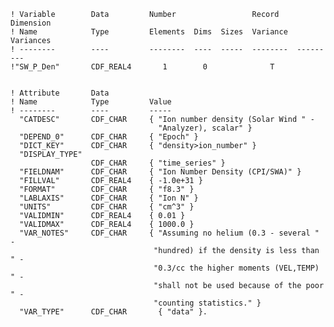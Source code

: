     ! Variable        Data         Number                 Record   Dimension
    ! Name            Type         Elements  Dims  Sizes  Variance  Variances
    ! --------        ----         --------  ----  -----  --------  ---------  
    !"SW_P_Den"       CDF_REAL4       1        0              T


    ! Attribute       Data
    ! Name            Type         Value
    ! --------        ----         -----
      "CATDESC"       CDF_CHAR     { "Ion number density (Solar Wind " -
                                     "Analyzer), scalar" }
      "DEPEND_0"      CDF_CHAR     { "Epoch" }
      "DICT_KEY"      CDF_CHAR     { "density>ion_number" }
      "DISPLAY_TYPE"
                      CDF_CHAR     { "time_series" }
      "FIELDNAM"      CDF_CHAR     { "Ion Number Density (CPI/SWA)" }
      "FILLVAL"       CDF_REAL4    { -1.0e+31 }
      "FORMAT"        CDF_CHAR     { "f8.3" }
      "LABLAXIS"      CDF_CHAR     { "Ion N" }
      "UNITS"         CDF_CHAR     { "cm^3" }
      "VALIDMIN"      CDF_REAL4    { 0.01 }
      "VALIDMAX"      CDF_REAL4    { 1000.0 }
      "VAR_NOTES"     CDF_CHAR     { "Assuming no helium (0.3 - several " -
                                    "hundred) if the density is less than " -
                                    "0.3/cc the higher moments (VEL,TEMP) " -
                                    "shall not be used because of the poor " -
                                    "counting statistics." }
      "VAR_TYPE"      CDF_CHAR       { "data" }.